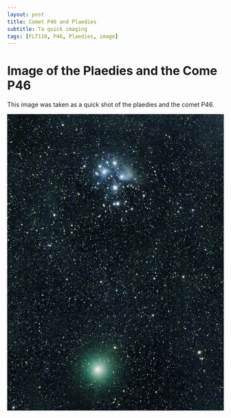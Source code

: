 ```yaml
---
layout: post
title: Comet P46 and Plaedies
subtitle: Ta quick imaging
tags: [FLT110, P46, Plaedies, image]
---
```


# Image of the Plaedies and the Come P46

This image was taken as a quick shot of the plaedies and the comet P46.

![image](../assets/img/astrophotos/46P_Plaedies.jpg)